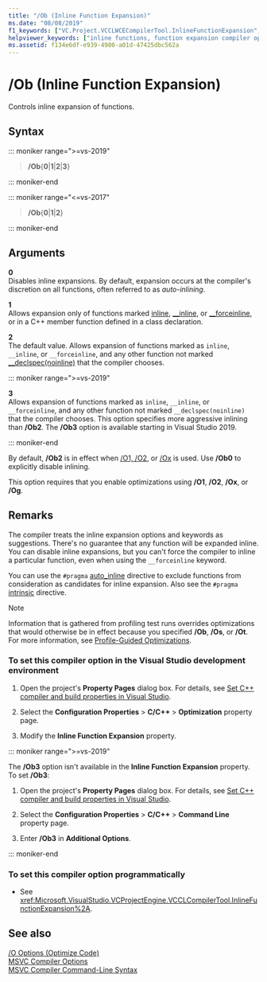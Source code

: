 ```yaml
---
title: "/Ob (Inline Function Expansion)"
ms.date: "08/08/2019"
f1_keywords: ["VC.Project.VCCLWCECompilerTool.InlineFunctionExpansion", "VC.Project.VCCLCompilerTool.InlineFunctionExpansion", "/ob"]
helpviewer_keywords: ["inline functions, function expansion compiler option [C++]", "-Ob1 compiler option [C++]", "-Ob0 compiler option [C++]", "/Ob0 compiler option [C++]", "/Ob1 compiler option [C++]", "any suitable compiler option [C++]", "Ob2 compiler option [C++]", "Ob1 compiler option [C++]", "/Ob2 compiler option [C++]", "Ob compiler option [C++]", "-Ob2 compiler option [C++]", "disable compiler option [C++]", "-Ob compiler option [C++]", "/Ob compiler option [C++]", "only __inline compiler option [C++]", "Ob0 compiler option [C++]", "inline expansion, compiler option"]
ms.assetid: f134e6df-e939-4980-a01d-47425dbc562a
---
```

# /Ob (Inline Function Expansion)

Controls inline expansion of functions.

## Syntax

::: moniker range=">=vs-2019"

> **/Ob**{**0**|**1**|**2**|**3**}

::: moniker-end

::: moniker range="<=vs-2017"

> **/Ob**{**0**|**1**|**2**}

::: moniker-end

## Arguments

**0**\
Disables inline expansions. By default, expansion occurs at the compiler's discretion on all functions, often referred to as *auto-inlining*.

**1**\
Allows expansion only of functions marked [inline](../../cpp/inline-functions-cpp.md), [__inline](../../cpp/inline-functions-cpp.md), or [__forceinline](../../cpp/inline-functions-cpp.md), or in a C++ member function defined in a class declaration.

**2**\
The default value. Allows expansion of functions marked as `inline`, `__inline`, or `__forceinline`, and any other function not marked [__declspec(noinline)](../../cpp/noinline.md) that the compiler chooses.

::: moniker range=">=vs-2019"

**3**\
Allows expansion of functions marked as `inline`, `__inline`, or `__forceinline`, and any other function not marked `__declspec(noinline)` that the compiler chooses. This option specifies more aggressive inlining than **/Ob2**. The **/Ob3** option is available starting in Visual Studio 2019.

::: moniker-end

By default, **/Ob2** is in effect when [/O1, /O2](o1-o2-minimize-size-maximize-speed.md), or [/Ox](ox-full-optimization.md) is used. Use **/Ob0** to explicitly disable inlining.

This option requires that you enable optimizations using **/O1**, **/O2**, **/Ox**, or **/Og**.

## Remarks

The compiler treats the inline expansion options and keywords as suggestions. There's no guarantee that any function will be expanded inline. You can disable inline expansions, but you can't force the compiler to inline a particular function, even when using the `__forceinline` keyword.

You can use the `#pragma` [auto_inline](../../preprocessor/auto-inline.md) directive to exclude functions from consideration as candidates for inline expansion. Also see the `#pragma` [intrinsic](../../preprocessor/intrinsic.md) directive.

> [!NOTE]
> Information that is gathered from profiling test runs overrides optimizations that would otherwise be in effect because you specified **/Ob**, **/Os**, or **/Ot**. For more information, see [Profile-Guided Optimizations](../profile-guided-optimizations.md).

### To set this compiler option in the Visual Studio development environment

1. Open the project's **Property Pages** dialog box. For details, see [Set C++ compiler and build properties in Visual Studio](../working-with-project-properties.md).

1. Select the **Configuration Properties** > **C/C++** > **Optimization** property page.

1. Modify the **Inline Function Expansion** property.

::: moniker range=">=vs-2019"

The **/Ob3** option isn't available in the **Inline Function Expansion** property. To set **/Ob3**:

1. Open the project's **Property Pages** dialog box. For details, see [Set C++ compiler and build properties in Visual Studio](../working-with-project-properties.md).

1. Select the **Configuration Properties** > **C/C++** > **Command Line** property page.

1. Enter **/Ob3** in **Additional Options**.

::: moniker-end

### To set this compiler option programmatically

- See <xref:Microsoft.VisualStudio.VCProjectEngine.VCCLCompilerTool.InlineFunctionExpansion%2A>.

## See also

[/O Options (Optimize Code)](o-options-optimize-code.md)\
[MSVC Compiler Options](compiler-options.md)\
[MSVC Compiler Command-Line Syntax](compiler-command-line-syntax.md)
